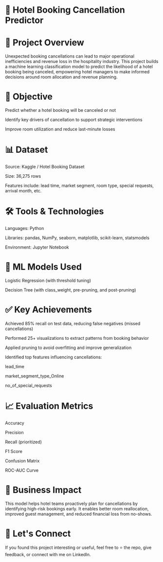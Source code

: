 # 🏨 Hotel Booking Cancellation Predictor
# 📌 Project Overview
Unexpected booking cancellations can lead to major operational inefficiencies and revenue loss in the hospitality industry. This project builds a machine learning classification model to predict the likelihood of a hotel booking being canceled, empowering hotel managers to make informed decisions around room allocation and revenue planning.

# 🎯 Objective
Predict whether a hotel booking will be canceled or not

Identify key drivers of cancellation to support strategic interventions

Improve room utilization and reduce last-minute losses

# 📊 Dataset
Source: Kaggle / Hotel Booking Dataset

Size: 36,275 rows

Features include: lead time, market segment, room type, special requests, arrival month, etc.

# 🛠️ Tools & Technologies
Languages: Python

Libraries: pandas, NumPy, seaborn, matplotlib, scikit-learn, statsmodels

Environment: Jupyter Notebook

# 🧠 ML Models Used
Logistic Regression (with threshold tuning)

Decision Tree (with class_weight, pre-pruning, and post-pruning)

# ✅ Key Achievements
Achieved 85% recall on test data, reducing false negatives (missed cancellations)

Performed 25+ visualizations to extract patterns from booking behavior

Applied pruning to avoid overfitting and improve generalization

Identified top features influencing cancellations:

lead_time

market_segment_type_Online

no_of_special_requests

# 📈 Evaluation Metrics
Accuracy

Precision

Recall (prioritized)

F1 Score

Confusion Matrix

ROC-AUC Curve

# 🚀 Business Impact
This model helps hotel teams proactively plan for cancellations by identifying high-risk bookings early. It enables better room reallocation, improved guest management, and reduced financial loss from no-shows.

# 🤝 Let's Connect
If you found this project interesting or useful, feel free to ⭐ the repo, give feedback, or connect with me on LinkedIn.
